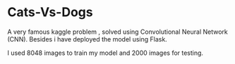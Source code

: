 # Cats-Vs-Dogs
A very famous kaggle problem , solved using Convolutional Neural Network (CNN). Besides i have deployed the model using Flask. 

I used 8048 images to train my model and 2000 images for testing. 
